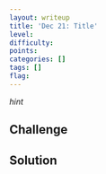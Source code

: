 ```yaml
---
layout: writeup
title: 'Dec 21: Title'
level: 
difficulty: 
points: 
categories: []
tags: []
flag: 
---
```

*hint*

## Challenge

## Solution

